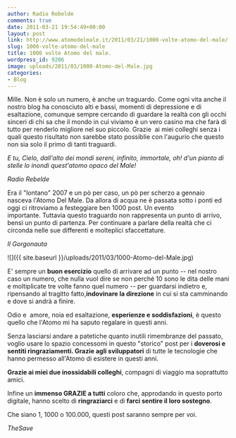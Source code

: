 ```yaml
---
author: Radio Rebelde
comments: true
date: 2011-03-21 19:54:49+00:00
layout: post
link: http://www.atomodelmale.it/2011/03/21/1000-volte-atomo-del-male/
slug: 1000-volte-atomo-del-male
title: 1000 volte Atomo del male.
wordpress_id: 9206
image: uploads/2011/03/1000-Atomo-del-Male.jpg
categories:
- Blog
---
```


Mille. Non è solo un numero, è anche un traguardo. Come ogni vita anche il nostro blog ha conosciuto alti e bassi, momenti di depressione e di esaltazione, comunque sempre cercando di guardare la realtà con gli occhi sinceri di chi sa che il mondo in cui viviamo è un vero casino ma che farà di tutto per renderlo migliore nel suo piccolo. Grazie  ai miei colleghi senza i quali questo risultato non sarebbe stato possiblie con l'augurio che questo non sia solo il primo di tanti traguardi.

_E tu, Cielo, dall'alto dei        mondi
sereni, infinito, immortale,
oh! d'un pianto di stelle lo        inondi
quest'atomo opaco del Male!_

_Radio Rebelde_

Era il "lontano" 2007 e un pò per caso, un pò per scherzo a gennaio nasceva l'Atomo Del Male. Da allora di acqua ne è passata sotto i ponti ed oggi ci ritroviamo a festeggiare ben 1000 post. Un evento importante. Tuttavia questo traguardo non rappresenta un punto di arrivo, bensì un punto di partenza. Per continuare a parlare della realtà che ci circonda nelle sue differenti e molteplici sfaccettature.

_Il Gorgonauta_

![]({{ site.baseurl }}/uploads/2011/03/1000-Atomo-del-Male.jpg)

E' sempre un **buon esercizio** quello di arrivare ad un punto -- nel nostro caso un numero, che nulla vuol dire se non perché 10 sono le dita delle mani e moltiplicate tre volte fanno quel numero -- per guardarsi indietro e, ripensando al tragitto fatto,**indovinare la direzione** in cui si sta camminando e dove si andrà a finire.

Odio e  amore, noia ed esaltazione, **esperienze e soddisfazioni**, è questo quello che l'Atomo mi ha saputo regalare in questi anni.

Senza lasciarsi andare a patetiche quanto inutili rimembranze del passato, voglio usare lo spazio concessomi in questo "storico" post per i **doverosi e sentiti ringraziamenti. Grazie agli sviluppatori** di tutte le tecnologie che hanno permesso all'Atomo di esistere in questi anni.

**Grazie ai miei due inossidabili colleghi**, compagni di viaggio ma soprattutto amici.

Infine un **immenso GRAZIE a tutti** coloro che, approdando in questo porto digitale, hanno scelto di **ringraziarci** e di **farci sentire il loro sostegno**.

Che siano 1, 1000 o 100.000, questi post saranno sempre per voi.

_TheSave_
